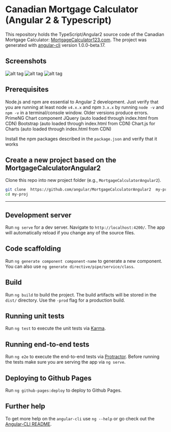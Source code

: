 # Canadian Mortgage Calculator (Angular 2 & Typescript)

This repository holds the TypeScript/Angular2 source code of the Canadian Mortgage Calculator: [MortgageCalculator123.com](http://www.mortgagecalculator123.com/). The project was generated with [angular-cli](https://github.com/angular/angular-cli) version 1.0.0-beta.17.

## Screenshots
![alt tag](http://i.imgur.com/N7VVOlL.jpg)
![alt tag](http://i.imgur.com/gjsnSoh.jpg)
![alt tag](http://i.imgur.com/wPG0m73.jpg)

## Prerequisites

Node.js and npm are essential to Angular 2 development. Just verify that you are running at least node `v4.x.x` and npm `3.x.x`
by running `node -v` and `npm -v` in a terminal/console window. Older versions produce errors.
PrimeNG Chart component
JQuery (auto loaded through index.html from CDN)
Bootstrap (auto loaded through index.html from CDN)
Chart.js for Charts  (auto loaded through index.html from CDN)  
 
Install the npm packages described in the `package.json` and verify that it works

## Create a new project based on the MortgageCalculatorAngular2

Clone this repo into new project folder (e.g., `MortgageCalculatorAngular2`).
```bash
git clone  https://github.com/angular/MortgageCalculatorAngular2  my-proj
cd my-proj
```

-------------

## Development server
Run `ng serve` for a dev server. Navigate to `http://localhost:4200/`. The app will automatically reload if you change any of the source files.

## Code scaffolding

Run `ng generate component component-name` to generate a new component. You can also use `ng generate directive/pipe/service/class`.

## Build

Run `ng build` to build the project. The build artifacts will be stored in the `dist/` directory. Use the `-prod` flag for a production build.

## Running unit tests

Run `ng test` to execute the unit tests via [Karma](https://karma-runner.github.io).

## Running end-to-end tests

Run `ng e2e` to execute the end-to-end tests via [Protractor](http://www.protractortest.org/). 
Before running the tests make sure you are serving the app via `ng serve`.

## Deploying to Github Pages

Run `ng github-pages:deploy` to deploy to Github Pages.

## Further help

To get more help on the `angular-cli` use `ng --help` or go check out the [Angular-CLI README](https://github.com/angular/angular-cli/blob/master/README.md).
